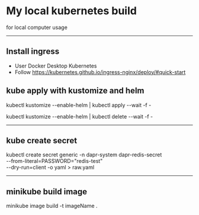 # My local kubernetes build

for local computer usage

---
## Install ingress
- User Docker Desktop Kubernetes
- Follow https://kubernetes.github.io/ingress-nginx/deploy/#quick-start

## kube apply with kustomize and helm
kubectl kustomize --enable-helm | kubectl apply --wait -f -

kubectl kustomize --enable-helm | kubectl delete --wait -f -

---

## kube create secret
kubectl create secret generic -n dapr-system dapr-redis-secret \
--from-literal=PASSWORD="redis-test" \
--dry-run=client -o yaml > raw.yaml

---

## minikube build image
minikube image build -t imageName .